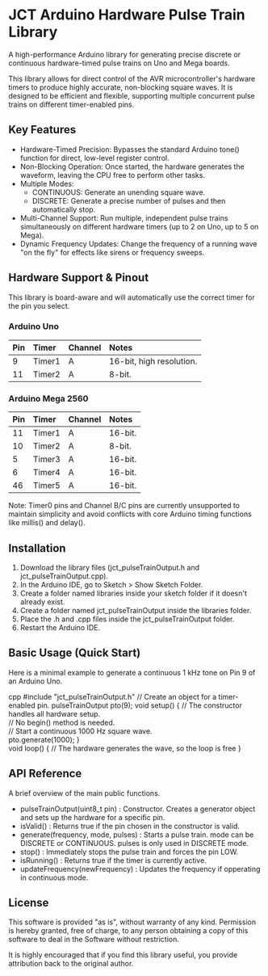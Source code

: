 # JCT Arduino Hardware Pulse Train Library

A high-performance Arduino library for generating precise discrete or continuous hardware-timed pulse trains on Uno and Mega boards.

This library allows for direct control of the AVR microcontroller's hardware timers to produce highly accurate, non-blocking square waves. It is designed to be efficient and flexible, supporting multiple concurrent pulse trains on different timer-enabled pins.

## Key Features

* Hardware-Timed Precision: Bypasses the standard Arduino tone() function for direct, low-level register control.
* Non-Blocking Operation: Once started, the hardware generates the waveform, leaving the CPU free to perform other tasks.
* Multiple Modes:
    * CONTINUOUS: Generate an unending square wave.
    * DISCRETE: Generate a precise number of pulses and then automatically stop.
* Multi-Channel Support: Run multiple, independent pulse trains simultaneously on different hardware timers (up to 2 on Uno, up to 5 on Mega).
* Dynamic Frequency Updates: Change the frequency of a running wave "on the fly" for effects like sirens or frequency sweeps.

## Hardware Support & Pinout

This library is board-aware and will automatically use the correct timer for the pin you select.

### Arduino Uno

| Pin  | Timer  | Channel | Notes                    |
| :--- | :----- | :------- | :----------------------- |
| 9  | Timer1 | A        | 16-bit, high resolution. |
| 11 | Timer2 | A        | 8-bit.                   |

### Arduino Mega 2560

| Pin  | Timer  | Channel | Notes     |
| :--- | :----- | :------- | :-------- |
| 11 | Timer1 | A        | 16-bit.   |
| 10 | Timer2 | A        | 8-bit.    |
| 5  | Timer3 | A        | 16-bit.   |
| 6  | Timer4 | A        | 16-bit.   |
| 46 | Timer5 | A        | 16-bit.   |

Note: Timer0 pins and Channel B/C pins are currently unsupported to maintain simplicity and avoid conflicts with core Arduino timing functions like millis() and delay().

## Installation

1.  Download the library files (jct_pulseTrainOutput.h and jct_pulseTrainOutput.cpp).
2.  In the Arduino IDE, go to Sketch > Show Sketch Folder.
3.  Create a folder named libraries inside your sketch folder if it doesn't already exist.
4.  Create a folder named jct_pulseTrainOutput inside the libraries folder.
5.  Place the .h and .cpp files inside the jct_pulseTrainOutput folder.
6.  Restart the Arduino IDE.

## Basic Usage (Quick Start)

Here is a minimal example to generate a continuous 1 kHz tone on Pin 9 of an Arduino Uno.

cpp #include "jct_pulseTrainOutput.h"  // Create an object for a timer-enabled pin. 
pulseTrainOutput pto(9); 
void setup() {   // The constructor handles all hardware setup.   
// No begin() method is needed.      
// Start a continuous 1000 Hz square wave.   
pto.generate(1000); }  
void loop() {   // The hardware generates the wave, so the loop is free } 

## API Reference

A brief overview of the main public functions.

* pulseTrainOutput(uint8_t pin)  :  Constructor. Creates a generator object and sets up the hardware for a specific pin.
* isValid()  :  Returns true if the pin chosen in the constructor is valid.
* generate(frequency, mode, pulses) :  Starts a pulse train. mode can be DISCRETE or CONTINUOUS. pulses is only used in DISCRETE mode.
* stop()  :  Immediately stops the pulse train and forces the pin LOW.
* isRunning()  :  Returns true if the timer is currently active.
* updateFrequency(newFrequency) :  Updates the frequency if opperating in continuous mode.

## License

This software is provided "as is", without warranty of any kind. Permission is hereby granted, free of charge, to any person obtaining a copy of this software to deal in the Software without restriction.

It is highly encouraged that if you find this library useful, you provide attribution back to the original author.
